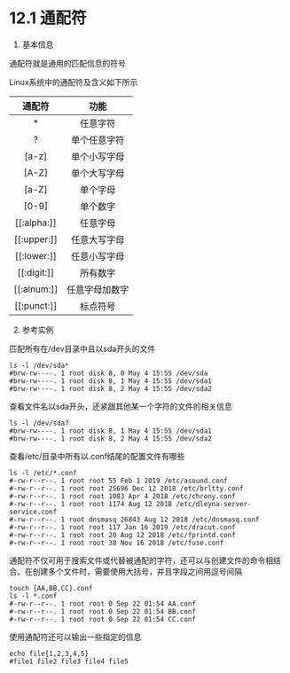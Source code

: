 # 12.1 通配符

1. 基本信息

通配符就是通用的匹配信息的符号

Linux系统中的通配符及含义如下所示

|     通配符     |   功能    |
|:-----------:|:-------:|
|      *      |  任意字符   |
|      ?      | 单个任意字符  |
|    [a-z]    | 单个小写字母  |
|    [A-Z]    | 单个大写字母  |
|    [a-Z]    |  单个字母   |
|    [0-9]    |  单个数字   |
| [[:alpha:]] |  任意字母   |
| [[:upper:]] | 任意大写字母  |
| [[:lower:]] | 任意小写字母  |
| [[:digit:]] |  所有数字   |
| [[:alnum:]] | 任意字母加数字 |
| [[:punct:]] |  标点符号   |

2. 参考实例

匹配所有在/dev目录中且以sda开头的文件

```shell
ls -l /dev/sda*
#brw-rw----. 1 root disk 8, 0 May 4 15:55 /dev/sda
#brw-rw----. 1 root disk 8, 1 May 4 15:55 /dev/sda1
#brw-rw----. 1 root disk 8, 2 May 4 15:55 /dev/sda2
```

查看文件名以sda开头，还紧跟其他某一个字符的文件的相关信息

```shell
ls -l /dev/sda?
#brw-rw----. 1 root disk 8, 1 May 4 15:55 /dev/sda1
#brw-rw----. 1 root disk 8, 2 May 4 15:55 /dev/sda2
```

查看/etc/目录中所有以.conf结尾的配置文件有哪些

```shell
ls -l /etc/*.conf
#-rw-r--r--. 1 root root 55 Feb 1 2019 /etc/asound.conf
#-rw-r--r--. 1 root root 25696 Dec 12 2018 /etc/brltty.conf
#-rw-r--r--. 1 root root 1083 Apr 4 2018 /etc/chrony.conf
#-rw-r--r--. 1 root root 1174 Aug 12 2018 /etc/dleyna-server-service.conf
#-rw-r--r--. 1 root dnsmasq 26843 Aug 12 2018 /etc/dnsmasq.conf
#-rw-r--r--. 1 root root 117 Jan 16 2019 /etc/dracut.conf
#-rw-r--r--. 1 root root 20 Aug 12 2018 /etc/fprintd.conf
#-rw-r--r--. 1 root root 38 Nov 16 2018 /etc/fuse.conf
```

通配符不仅可用于搜索文件或代替被通配的字符，还可以与创建文件的命令相结合。在创建多个文件时，需要使用大括号，并且字段之间用逗号间隔

```shell
touch {AA,BB,CC}.conf
ls -l *.conf
#-rw-r--r--. 1 root root 0 Sep 22 01:54 AA.conf
#-rw-r--r--. 1 root root 0 Sep 22 01:54 BB.conf
#-rw-r--r--. 1 root root 0 Sep 22 01:54 CC.conf
```

使用通配符还可以输出一些指定的信息

```shell
echo file{1,2,3,4,5}
#file1 file2 file3 file4 file5
```